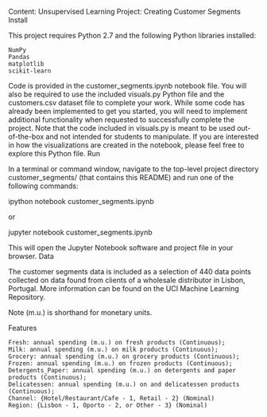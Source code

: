 Content: Unsupervised Learning
Project: Creating Customer Segments
Install

This project requires Python 2.7 and the following Python libraries installed:

    NumPy
    Pandas
    matplotlib
    scikit-learn


Code is provided in the customer_segments.ipynb notebook file. You will also be required to use the included visuals.py Python file and the customers.csv dataset file to complete your work. While some code has already been implemented to get you started, you will need to implement additional functionality when requested to successfully complete the project. Note that the code included in visuals.py is meant to be used out-of-the-box and not intended for students to manipulate. If you are interested in how the visualizations are created in the notebook, please feel free to explore this Python file.
Run

In a terminal or command window, navigate to the top-level project directory customer_segments/ (that contains this README) and run one of the following commands:

ipython notebook customer_segments.ipynb

or

jupyter notebook customer_segments.ipynb

This will open the Jupyter Notebook software and project file in your browser.
Data

The customer segments data is included as a selection of 440 data points collected on data found from clients of a wholesale distributor in Lisbon, Portugal. More information can be found on the UCI Machine Learning Repository.

Note (m.u.) is shorthand for monetary units.

Features

    Fresh: annual spending (m.u.) on fresh products (Continuous);
    Milk: annual spending (m.u.) on milk products (Continuous);
    Grocery: annual spending (m.u.) on grocery products (Continuous);
    Frozen: annual spending (m.u.) on frozen products (Continuous);
    Detergents_Paper: annual spending (m.u.) on detergents and paper products (Continuous);
    Delicatessen: annual spending (m.u.) on and delicatessen products (Continuous);
    Channel: {Hotel/Restaurant/Cafe - 1, Retail - 2} (Nominal)
    Region: {Lisbon - 1, Oporto - 2, or Other - 3} (Nominal)
